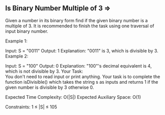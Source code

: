 Is Binary Number Multiple of 3  =>
------------------------------



Given a number in its binary form find if the given binary number is a multiple of 3. It is recommended to finish the task using one traversal of input binary number.

Example 1:

Input: S = "0011"
Output: 1
Explanation: "0011" is 3, which is divisible by 3.
Example 2:

Input: S = "100"
Output: 0
Explanation: "100"'s decimal equivalent is 4, which is not divisible by 3.
Your Task:  
You don't need to read input or print anything. Your task is to complete the function isDivisible() which takes the string s as inputs and returns 1 if the given number is divisible by 3 otherwise 0.

Expected Time Complexity: O(|S|)
Expected Auxiliary Space: O(1)

Constraints:
1 ≤ |S| ≤ 105
